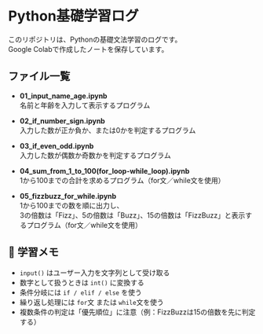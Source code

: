 # Python基礎学習ログ
このリポジトリは、Pythonの基礎文法学習のログです。  
Google Colabで作成したノートを保存しています。

## ファイル一覧
- **01_input_name_age.ipynb**  
  名前と年齢を入力して表示するプログラム  

- **02_if_number_sign.ipynb**  
  入力した数が正か負か、または0かを判定するプログラム  

- **03_if_even_odd.ipynb**  
  入力した数が偶数か奇数かを判定するプログラム  

- **04_sum_from_1_to_100(for_loop-while_loop).ipynb**  
  1から100までの合計を求めるプログラム（for文／while文を使用）  

- **05_fizzbuzz_for_while.ipynb**  
  1から100までの数を順に出力し、  
  3の倍数は「Fizz」、5の倍数は「Buzz」、15の倍数は「FizzBuzz」と表示するプログラム（for文／while文を使用）

## 📝 学習メモ
- `input()` はユーザー入力を文字列として受け取る  
- 数字として扱うときは `int()` に変換する  
- 条件分岐には `if / elif / else` を使う  
- 繰り返し処理には `for`文 または `while`文を使う  
- 複数条件の判定は「優先順位」に注意（例：FizzBuzzは15の倍数を先に判定する）  
